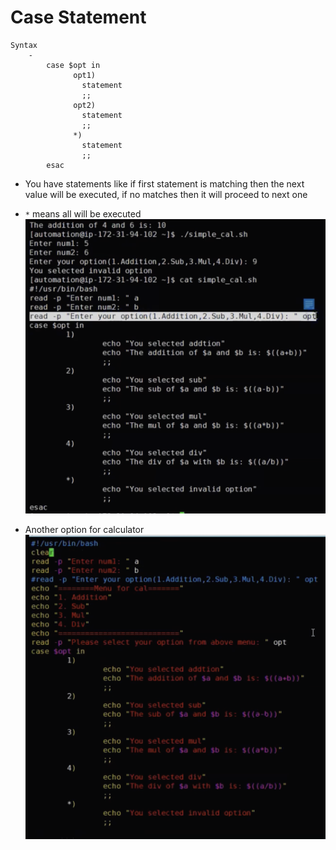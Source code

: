 # Case Statement
```
Syntax
    - 
        case $opt in
              opt1)
                statement
                ;;
              opt2)
                statement
                ;;
              *)
                statement
                ;;
        esac
```
- You have statements like if first statement is matching then the next value will be executed, if no matches then it will proceed to next one

- `*` means all will be executed 
<br> ![image](../images/167.png)
- Another option for calculator
<br> ![image](../images/168.png)